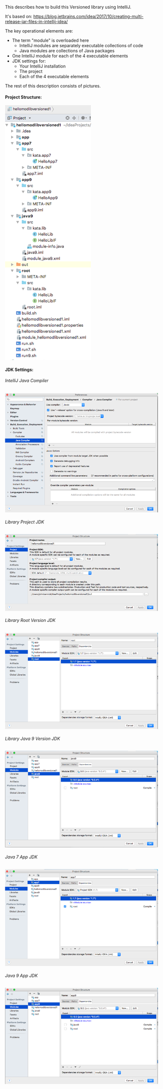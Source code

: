 This describes how to build this Versioned library using IntelliJ.

It's based on:
https://blog.jetbrains.com/idea/2017/10/creating-multi-release-jar-files-in-intellij-idea/

The key operational elements are:

- The term "module" is overloaded here
    - IntelliJ modules are separately executable collections of code
    - Java modules are collections of Java packages
- One IntelliJ module for each of the 4 executable elements
- JDK settings for:
    - Your IntelliJ installation
    - The project
    - Each of the 4 executable elements
    
The rest of this description consists of pictures.

#### Project Structure:

![Project Structure](images/LIB4ProjStructure.png)

#### JDK Settings:

###### IntelliJ Java Compiler

![IntelliJ Java Compiler](images/IntelliJJavaCompiler.png)

###### Library Project JDK

![Library Project JDK](images/LIB4ProjectJDK.png)

###### Library Root Version JDK

![Library Root Version JDK](images/LIB4RootJDK.png)

###### Library Java 9 Version JDK

![Library Java 9 Version JDK](images/LIB4Java9JDK.png)

###### Java 7 App JDK

![Java 7 App JDK](images/LIB4App7JDK.png)

###### Java 9 App JDK

![Java 9 App JDK](images/LIB4App9JDK.png)

